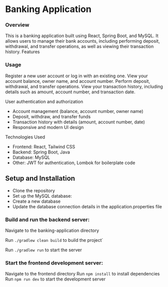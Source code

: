 # Banking Application

### Overview

This is a banking application built using React, Spring Boot, and MySQL. It allows users to manage their bank accounts, including performing deposit, withdrawal, and transfer operations, as well as viewing their transaction history.
Features

### Usage

Register a new user account or log in with an existing one.
View your account balance, owner name, and account number.
Perform deposit, withdrawal, and transfer operations.
View your transaction history, including details such as amount, account number, and transaction date.

User authentication and authorization

- Account management (balance, account number, owner name)
- Deposit, withdraw, and transfer funds
- Transaction history with details (amount, account number, date)
- Responsive and modern UI design

Technologies Used

- Frontend: React, Tailwind CSS
- Backend: Spring Boot, Java
- Database: MySQL
- Other: JWT for authentication, Lombok for boilerplate code

## Setup and Installation

- Clone the repository
- Set up the MySQL database:
- Create a new database
- Update the database connection details in the application.properties file

### Build and run the backend server:

Navigate to the banking-application directory

Run `./gradlew clean build` to build the project`

Run `./gradlew run` to start the server

### Start the frontend development server:

Navigate to the frontend directory
Run `npm install` to install dependencies
Run `npm run dev` to start the development server
